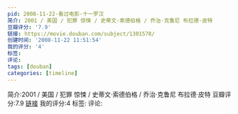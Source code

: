 ```yaml
---
pid: 2008-11-22-看过电影-十一罗汉
简介: 2001 / 美国 / 犯罪 惊悚 / 史蒂文·索德伯格 / 乔治·克鲁尼 布拉德·皮特
豆瓣评分: '7.9'
链接: https://movie.douban.com/subject/1301578/
创建时间: '2008-11-22 11:51:54'
我的评分: '4'
标签:
评论:
tags: [douban]
categories: [timeline]
---
```

简介:2001 / 美国 / 犯罪 惊悚 / 史蒂文·索德伯格 / 乔治·克鲁尼 布拉德·皮特
豆瓣评分:7.9
[链接](https://movie.douban.com/subject/1301578/)
我的评分:4
标签:
评论:
